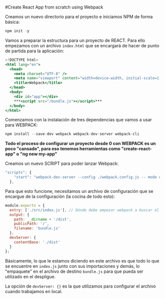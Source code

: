 #Create React App from scratch using Webpack

Creamos un nuevo directorio para el proyecto e iniciamos NPM de forma básica:

```jsx
npm init -y
```

Vamos a preparar la estructura para un proyecto de REACT. Para ello empezamos con un archivo `index.html` que se encargará de hacer de punto de partida para la aplicación:

```jsx
<!DOCTYPE html>
<html lang="en">
  <head>
    <meta charset="UTF-8" />
    <meta name="viewport" content="width=device-width, initial-scale=1.0" />
    <title>Webpack</title>
  </head>
  <body>
    <div id="app"></div>
    ***<script src="/bundle.js"></script>***
  </body>
</html>
```

Comenzamos con la instalación de tres dependencias que vamos a usar para WEBPACK:

```jsx
npm install --save-dev webpack webpack-dev-server webpack-cli
```

**Todo el proceso de configurar un proyecto desde 0 con WEBPACK es un poco "cansado", para eso tenemos herramientas como "create-react-app" o "ng new my-app"**

Creamos un nuevo SCRIPT para poder lanzar Webpack:

```jsx
"scripts": {
    "start": "webpack-dev-server --config ./webpack.config.js -- mode development"
  },
```

Para que esto funcione, necesitamos un archivo de configuración que se encargue de la configuración (la cocina de todo esto):

```jsx
module.exports = {
  entry: ['./src/index.js'], // Dónde debe empezar webpack a buscar el proyecto?
  output: {
    path: __dirname + '/dist',
    publicPath: '/',
    filename: 'bundle.js'
  },
  devServer: {
    contentBase: './dist'
  }
};
```

Básicamente, lo que le estamos diciendo en este archivo es que todo lo que se encuentre en `index.js` junto con sus importaciones y demás, lo "empaquete" en el archivo de destino `bundle.js` para que pueda ser utilizado en el despligue.

La opción de `devServer: {}` es la que utilizamos para configurar el archivo cuando trabajamos en local.
